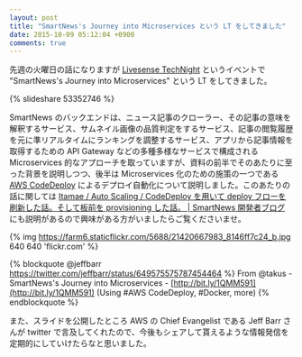 ```yaml
---
layout: post
title: "SmartNews's Journey into Microservices という LT をしてきました"
date: 2015-10-09 05:12:04 +0900
comments: true
---
```


先週の火曜日の話になりますが [Livesense TechNight](http://made.livesense.co.jp/blogs/431) というイベントで "SmartNews's Journey into Microservices" という LT をしてきました。

{% slideshare 53352746 %}

SmartNews のバックエンドは、ニュース記事のクローラー、その記事の意味を解釈するサービス、サムネイル画像の品質判定をするサービス、記事の閲覧履歴を元に準リアルタイムにランキングを調整するサービス、アプリから記事情報を取得するための API Gateway などの多種多様なサービスで構成される Microservices 的なアプローチを取っていますが、資料の前半でそのあたりに至った背景を説明しつつ、後半は Microservices 化のための施策の一つである [AWS CodeDeploy](https://aws.amazon.com/jp/codedeploy/) によるデプロイ自動化について説明しました。このあたりの話に関しては [Itamae / Auto Scaling / CodeDeploy を用いて deploy フローを刷新した話。そして板前を provisioning した話。 | SmartNews 開発者ブログ](http://developer.smartnews.com/blog/2015/10/01/20151001itamae-autoscaling-codedeploy/) にも説明があるので興味がある方がいましたらご覧くださいませ。

{% img https://farm6.staticflickr.com/5688/21420667983_8146ff7c24_b.jpg 640 640 'flickr.com' %}

{% blockquote @jeffbarr https://twitter.com/jeffbarr/status/649575575787454464 %}
From @takus - SmartNews's Journey into Microservices - [http://bit.ly/1QMM591](http://bit.ly/1QMM591)  (Using #AWS CodeDeploy, #Docker, more)
{% endblockquote %}

また、スライドを公開したところ AWS の Chief Evangelist である Jeff Barr さんが twitter で言及してくれたので、今後もシェアして貰えるような情報発信を定期的にしていけたらなと思いました。
